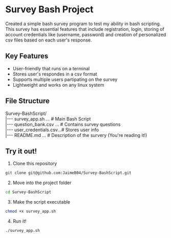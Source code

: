 # Survey Bash Project

Created a simple bash survey program to test my ability in bash scripting. This survey has essential
features that include registration, login, storing of account credentials like (username, password)
and creation of personalized csv files based on each user's response.

## Key Features
- User-friendly that runs on a terminal
- Stores user's respondes in a csv format
- Supports multiple users partipating on the survey
- Lightweight and works on any linux system

## File Structure
Survey-BashScript/  
 |--- survey_app.sh ...      # Main Bash Script  
 |--- question_bank.csv ...  # Contains survey questions  
 |--- user_credentials.csv...# Stores user info  
 |--- README.md ...          # Description of the survery (You're reading it!)  

## Try it out!
1. Clone this repository
```bash 
git clone git@github.com:JaimeB04/Survey-BashScript.git
```

2. Move into the project folder
```bash
cd Survey-BashScript
```

3. Make the script executable 
```bash
chmod +x survey_app.sh
```

4. Run it!
```bash 
./survey_app.sh
```
